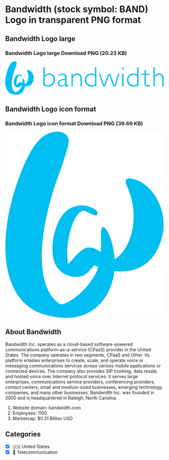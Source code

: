 # Bandwidth (stock symbol: BAND) Logo in transparent PNG format

## Bandwidth Logo large

### Bandwidth Logo large Download PNG (20.23 KB)

![Bandwidth Logo large Download PNG (20.23 KB)](/img/orig/BAND_BIG-ee2e55ef.png)

## Bandwidth Logo icon format

### Bandwidth Logo icon format Download PNG (39.69 KB)

![Bandwidth Logo icon format Download PNG (39.69 KB)](/img/orig/BAND-6da61f84.png)

## About Bandwidth

Bandwidth Inc. operates as a cloud-based software-powered communications platform-as-a-service (CPaaS) provider in the United States. The company operates in two segments, CPaaS and Other. Its platform enables enterprises to create, scale, and operate voice or messaging communications services across various mobile applications or connected devices. The company also provides SIP trunking, data resale, and hosted voice over Internet protocol services. It serves large enterprises, communications service providers, conferencing providers, contact centers, small and medium-sized businesses, emerging technology companies, and many other businesses. Bandwidth Inc. was founded in 2000 and is headquartered in Raleigh, North Carolina.

1. Website domain: bandwidth.com
2. Employees: 1100
3. Marketcap: $0.31 Billion USD


## Categories
- [x] 🇺🇸 United States
- [x] 📡 Telecommunication
